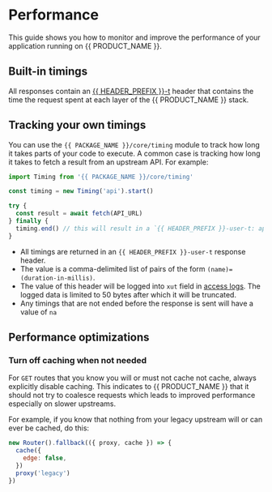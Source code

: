 # Performance

This guide shows you how to monitor and improve the performance of your application running on {{ PRODUCT_NAME }}.

## Built-in timings

All responses contain an [{{ HEADER_PREFIX }}-t](/guides/response_headers#section_structure_of_) header that contains the time the request spent at each layer of the {{ PRODUCT_NAME }} stack.

## Tracking your own timings

You can use the `{{ PACKAGE_NAME }}/core/timing` module to track how long it takes parts of your code to execute. A common case is
tracking how long it takes to fetch a result from an upstream API. For example:

```js
import Timing from '{{ PACKAGE_NAME }}/core/timing'

const timing = new Timing('api').start()

try {
  const result = await fetch(API_URL)
} finally {
  timing.end() // this will result in a `{{ HEADER_PREFIX }}-user-t: api=(millis)` response header
}
```

- All timings are returned in an `{{ HEADER_PREFIX }}-user-t` response header.
- The value is a comma-delimited list of pairs of the form `(name)=(duration-in-millis)`.
- The value of this header will be logged into `xut` field in [access logs](/guides/logs#section_access_logs). The logged data is limited to 50 bytes after which it will be truncated.
- Any timings that are not ended before the response is sent will have a value of `na`

## Performance optimizations

### Turn off caching when not needed

For `GET` routes that you know you will or must not cache not cache, always explicitly disable caching. This indicates to {{ PRODUCT_NAME }} that it should not try to coalesce requests which leads to improved performance especially on slower upstreams.

For example, if you know that nothing from your legacy upstream will or can ever be cached, do this:

```js
new Router().fallback(({ proxy, cache }) => {
  cache({
    edge: false,
  })
  proxy('legacy')
})
```
